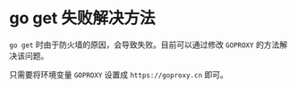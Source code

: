 # go get 失败解决方法

`go get` 时由于防火墙的原因，会导致失败。目前可以通过修改 `GOPROXY` 的方法解决该问题。

只需要将环境变量 `GOPROXY` 设置成 `https://goproxy.cn` 即可。